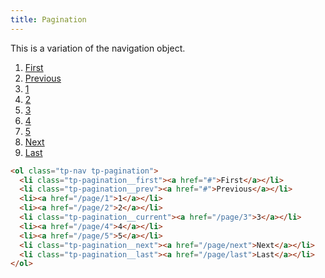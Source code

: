 ```yaml
---
title: Pagination
---
```


This is a variation of the navigation object.

<div class="example">
    <ol class="tp-nav tp-pagination">
      <li class="tp-pagination__first"><a href="#">First</a></li>
      <li class="tp-pagination__prev"><a href="#">Previous</a></li>
      <li><a href="/page/1">1</a></li>
      <li><a href="/page/2">2</a></li>
      <li class="tp-pagination__current"><a href="/page/3">3</a></li>
      <li><a href="/page/4">4</a></li>
      <li><a href="/page/5">5</a></li>
      <li class="tp-pagination__next"><a href="/page/next">Next</a></li>
      <li class="tp-pagination__last"><a href="/page/last">Last</a></li>
    </ol>
</div>

```html
<ol class="tp-nav tp-pagination">
  <li class="tp-pagination__first"><a href="#">First</a></li>
  <li class="tp-pagination__prev"><a href="#">Previous</a></li>
  <li><a href="/page/1">1</a></li>
  <li><a href="/page/2">2</a></li>
  <li class="tp-pagination__current"><a href="/page/3">3</a></li>
  <li><a href="/page/4">4</a></li>
  <li><a href="/page/5">5</a></li>
  <li class="tp-pagination__next"><a href="/page/next">Next</a></li>
  <li class="tp-pagination__last"><a href="/page/last">Last</a></li>
</ol>
```
